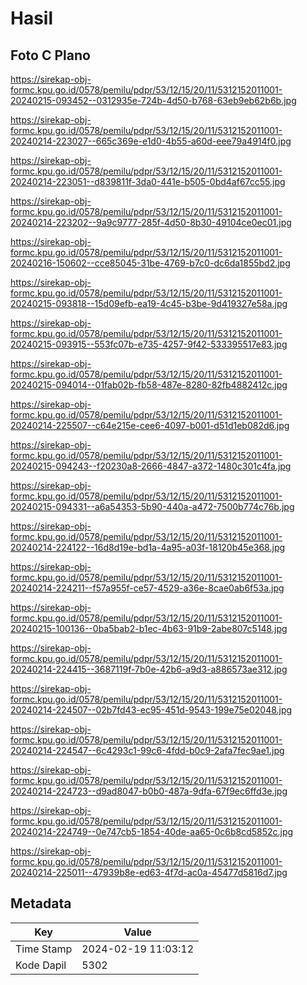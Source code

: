 # Hasil

## Foto C Plano

https://sirekap-obj-formc.kpu.go.id/0578/pemilu/pdpr/53/12/15/20/11/5312152011001-20240215-093452--0312935e-724b-4d50-b768-63eb9eb62b6b.jpg

https://sirekap-obj-formc.kpu.go.id/0578/pemilu/pdpr/53/12/15/20/11/5312152011001-20240214-223027--665c369e-e1d0-4b55-a60d-eee79a4914f0.jpg

https://sirekap-obj-formc.kpu.go.id/0578/pemilu/pdpr/53/12/15/20/11/5312152011001-20240214-223051--d839811f-3da0-441e-b505-0bd4af67cc55.jpg

https://sirekap-obj-formc.kpu.go.id/0578/pemilu/pdpr/53/12/15/20/11/5312152011001-20240214-223202--9a9c9777-285f-4d50-8b30-49104ce0ec01.jpg

https://sirekap-obj-formc.kpu.go.id/0578/pemilu/pdpr/53/12/15/20/11/5312152011001-20240216-150602--cce85045-31be-4769-b7c0-dc6da1855bd2.jpg

https://sirekap-obj-formc.kpu.go.id/0578/pemilu/pdpr/53/12/15/20/11/5312152011001-20240215-093818--15d09efb-ea19-4c45-b3be-9d419327e58a.jpg

https://sirekap-obj-formc.kpu.go.id/0578/pemilu/pdpr/53/12/15/20/11/5312152011001-20240215-093915--553fc07b-e735-4257-9f42-533395517e83.jpg

https://sirekap-obj-formc.kpu.go.id/0578/pemilu/pdpr/53/12/15/20/11/5312152011001-20240215-094014--01fab02b-fb58-487e-8280-82fb4882412c.jpg

https://sirekap-obj-formc.kpu.go.id/0578/pemilu/pdpr/53/12/15/20/11/5312152011001-20240214-225507--c64e215e-cee6-4097-b001-d51d1eb082d6.jpg

https://sirekap-obj-formc.kpu.go.id/0578/pemilu/pdpr/53/12/15/20/11/5312152011001-20240215-094243--f20230a8-2666-4847-a372-1480c301c4fa.jpg

https://sirekap-obj-formc.kpu.go.id/0578/pemilu/pdpr/53/12/15/20/11/5312152011001-20240215-094331--a6a54353-5b90-440a-a472-7500b774c76b.jpg

https://sirekap-obj-formc.kpu.go.id/0578/pemilu/pdpr/53/12/15/20/11/5312152011001-20240214-224122--16d8d19e-bd1a-4a95-a03f-18120b45e368.jpg

https://sirekap-obj-formc.kpu.go.id/0578/pemilu/pdpr/53/12/15/20/11/5312152011001-20240214-224211--f57a955f-ce57-4529-a36e-8cae0ab6f53a.jpg

https://sirekap-obj-formc.kpu.go.id/0578/pemilu/pdpr/53/12/15/20/11/5312152011001-20240215-100136--0ba5bab2-b1ec-4b63-91b9-2abe807c5148.jpg

https://sirekap-obj-formc.kpu.go.id/0578/pemilu/pdpr/53/12/15/20/11/5312152011001-20240214-224415--3687119f-7b0e-42b6-a9d3-a886573ae312.jpg

https://sirekap-obj-formc.kpu.go.id/0578/pemilu/pdpr/53/12/15/20/11/5312152011001-20240214-224507--02b7fd43-ec95-451d-9543-199e75e02048.jpg

https://sirekap-obj-formc.kpu.go.id/0578/pemilu/pdpr/53/12/15/20/11/5312152011001-20240214-224547--6c4293c1-99c6-4fdd-b0c9-2afa7fec9ae1.jpg

https://sirekap-obj-formc.kpu.go.id/0578/pemilu/pdpr/53/12/15/20/11/5312152011001-20240214-224723--d9ad8047-b0b0-487a-9dfa-67f9ec6ffd3e.jpg

https://sirekap-obj-formc.kpu.go.id/0578/pemilu/pdpr/53/12/15/20/11/5312152011001-20240214-224749--0e747cb5-1854-40de-aa65-0c6b8cd5852c.jpg

https://sirekap-obj-formc.kpu.go.id/0578/pemilu/pdpr/53/12/15/20/11/5312152011001-20240214-225011--47939b8e-ed63-4f7d-ac0a-45477d5816d7.jpg


## Metadata

| Key        | Value               |
| ---------- | ------------------- |
| Time Stamp | 2024-02-19 11:03:12 |
| Kode Dapil | 5302                |



